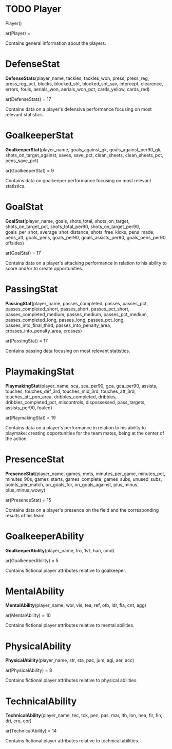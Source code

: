 # TODO Player

Player()

ar(Player) = 

Contains general information about the players.

# DefenseStat

**DefenseStats**(player_name, tackles, tackles_won, press, press_reg, press_reg_pct, blocks, blocked_sht, blocked_sht_sav, intercept, clearence, errors, fouls, aerials_won, aerials_won_pct, cards_yellow, cards_red)

ar(DefenseStats) = 17

Contains data on a player's defensive performance focusing on most relevant statistics.

# GoalkeeperStat

**GoalkeeperStat**(player_name, goals_against_gk, goals_against_per90_gk, shots_on_target_against, saves, save_pct, clean_sheets, clean_sheets_pct, pens_save_pct)

ar(GoalkeeperStat) = 9

Contains data on goalkeeper performance focusing on most relevant statistics.

# GoalStat

**GoalStat**(player_name, goals, shots_total, shots_on_target, shots_on_target_pct, shots_total_per90, shots_on_target_per90, goals_per_shot, average_shot_distance, shots_free_kicks, pens_made, pens_att, goals_pens, goals_per90, goals_assists_per90, goals_pens_per90, offsides)

ar(GoalStat) = 17

Contains data on a player's attacking performance in relation to his ability to score and/or to create opportunities.

# PassingStat

**PassingStat**(player_name, passes_completed, passes, passes_pct, passes_completed_short, passes_short, passes_pct_short, passes_completed_medium, passes_medium, passes_pct_medium, passes_completed_long, passes_long, passes_pct_long, passes_into_final_third, passes_into_penalty_area, crosses_into_penalty_area, crosses)

ar(PassingStat) = 17

Contains passing data focusing on most relevant statistics.

# PlaymakingStat

**PlaymakingStat**(player_name, sca, sca_per90, gca, gca_per90, assists, touches, touches_def_3rd, touches_mid_3rd, touches_att_3rd, touches_att_pen_area, dribbles_completed, dribbles, dribbles_completed_pct, miscontrols, dispossessed, pass_targets, assists_per90, fouled)

ar(PlaymakingStat) = 19

Contains data on a player's performance in relation to his ability to playmake: creating opportunities for the team mates, being at the center of the action.

# PresenceStat

**PresenceStat**(player_name, games, mnts, minutes_per_game, minutes_pct, minutes_90s, games_starts, games_complete, games_subs, unused_subs, points_per_match, on_goals_for, on_goals_against, plus_minus, plus_minus_wowy)

ar(PresenceStat) = 15

Contains data on a player's presence on the field and the corresponding results of his team.

# GoalkeeperAbility

**GoalkeeperAbility**(player_name, tro, 1v1, han, cmd)

ar(GoalkeeperAbility) = 5

Contains fictional player attributes relative to goalkeeper.

# MentalAbility

**MentalAbility**(player_name, wor, vis, tea, ref, otb, ldr, fla, cnt, agg)

ar(MentalAbility) = 10

Contains fictional player attributes relative to mental abilities.

# PhysicalAbility

**PhysicalAbility**(player_name, str, sta, pac, jum, agi, aer, acc)

ar(PhysicalAbility) = 8

Contains fictional player attributes relative to physical abilities.

# TechnicalAbility

**TechnicalAbility**(player_name, tec, tck, pen, pas, mar, lth, lon, hea, fir, fin, dri, cro, cor)

ar(TechnicalAbility) = 14

Contains fictional player attributes relative to technical abilities.